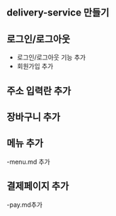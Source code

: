 ## delivery-service 만들기

## 로그인/로그아웃
- 로그인/로그아웃 기능 추가
- 회원가입 추가

## 주소 입력란 추가

## 장바구니 추가

## 메뉴 추가
-menu.md 추가

## 결제페이지 추가
-pay.md추가

